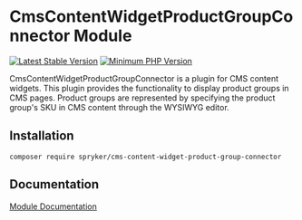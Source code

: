 # CmsContentWidgetProductGroupConnector Module
[![Latest Stable Version](https://poser.pugx.org/spryker/cms-content-widget-product-group-connector/v/stable.svg)](https://packagist.org/packages/spryker/cms-content-widget-product-group-connector)
[![Minimum PHP Version](https://img.shields.io/badge/php-%3E%3D%207.3-8892BF.svg)](https://php.net/)

CmsContentWidgetProductGroupConnector is a plugin for CMS content widgets. This plugin provides the functionality to display product groups in CMS pages. Product groups are represented by specifying the product group's SKU in CMS content through the WYSIWYG editor.

## Installation

```
composer require spryker/cms-content-widget-product-group-connector
```

## Documentation

[Module Documentation](https://academy.spryker.com/developing_with_spryker/module_guide/content_management/cms/cms_widget.html)
